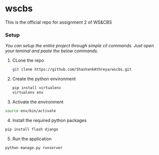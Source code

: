 # wscbs
This is the official repo for assignment 2 of WS&amp;CBS

### Setup
_You can setup the entire project through simple cli commands. Just open your teminal and paste the below commands._
1. CLone the repo
   ```sh
   git clone https://github.com/ShashankAthreya/wscbs.git
   ```
2. Create the python environment
   ```sh
   pip install virtualenv
   virtualenv env 
   ```
3. Activate the environment
  ```sh
  source env/bin/activate
  ```
4. Install the required python packages
  ```sh
  pip install flash django
  ```
5. Run the application
  ```sh
  python manage.py runserver
  ```
